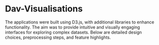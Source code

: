 # Dav-Visualisations
The applications were built using D3.js, with additional libraries to enhance functionality. The aim was to provide intuitive and visually engaging interfaces for exploring complex datasets. Below are detailed design choices, preprocessing steps, and feature highlights.
